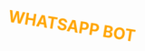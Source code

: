 <h1 style="
  animation: rotation 2s linear infinite;
  color: orange;
">
  WHATSAPP BOT
</h1>

<style>
  @keyframes rotation {
    from {
      transform: rotate(0deg);
    }
    to {
      transform: rotate(360deg);
    }
  }
</style>
